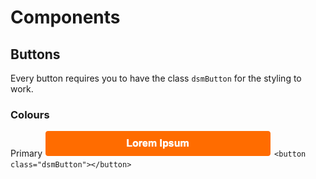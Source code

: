 # Components

## Buttons
Every button requires you to have the class `dsmButton` for the styling to work.


### Colours

Primary
![Primary](/documentation/images/primary.png)
`<button class="dsmButton"></button>`
